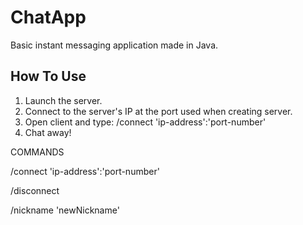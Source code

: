 # ChatApp

Basic instant messaging application made in Java.

## How To Use

1. Launch the server.
2. Connect to the server's IP at the port used when creating server.
3. Open client and type: /connect 'ip-address':'port-number'
4. Chat away!


COMMANDS

/connect 'ip-address':'port-number'

/disconnect

/nickname 'newNickname'


